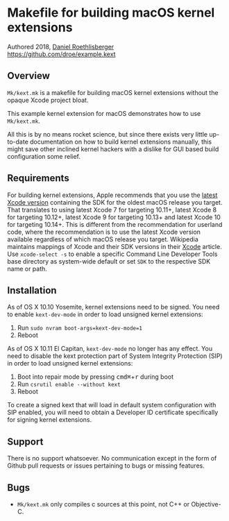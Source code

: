 # Makefile for building macOS kernel extensions
Authored 2018, [Daniel Roethlisberger](//daniel.roe.ch/)  
https://github.com/droe/example.kext


## Overview

`Mk/kext.mk` is a makefile for building macOS kernel extensions without the
opaque Xcode project bloat.

This example kernel extension for macOS demonstrates how to use `Mk/kext.mk`.

All this is by no means rocket science, but since there exists very little
up-to-date documentation on how to build kernel extensions manually, this might
save other inclined kernel hackers with a dislike for GUI based build
configuration some relief.


## Requirements

For building kernel extensions, Apple recommends that you use the
[latest Xcode version](https://developer.apple.com/download/)
containing the SDK for the oldest macOS release you target.
That translates to using
latest Xcode 7 for targeting 10.11+,
latest Xcode 8 for targeting 10.12+,
latest Xcode 9 for targeting 10.13+ and
latest Xcode 10 for targeting 10.14+.
This is different from the recommendation for userland code, where the
recommendation is to use the latest Xcode version available regardless of which
macOS release you target.
Wikipedia maintains mappings of Xcode and their SDK versions in their
[Xcode](https://en.wikipedia.org/wiki/Xcode) article.
Use `xcode-select -s` to enable a specific Command Line Developer Tools base
directory as system-wide default or set `SDK` to the respective SDK name or
path.


## Installation

As of OS X 10.10 Yosemite, kernel extensions need to be signed.  You need to
enable `kext-dev-mode` in order to load unsigned kernel extensions:

1.  Run `sudo nvram boot-args=kext-dev-mode=1`
2.  Reboot

As of OS X 10.11 El Capitan, `kext-dev-mode` no longer has any effect.  You
need to disable the kext protection part of System Integrity Protection (SIP)
in order to load unsigned kernel extensions:

1.  Boot into repair mode by pressing <kbd>cmd⌘</kbd>+<kbd>r</kbd> during boot
2.  Run `csrutil enable --without kext`
3.  Reboot

To create a signed kext that will load in default system configuration with SIP
enabled, you will need to obtain a Developer ID certificate specifically for
signing kernel extensions.


## Support

There is no support whatsoever.  No communication except in the form of Github
pull requests or issues pertaining to bugs or missing features.


## Bugs

-   `Mk/kext.mk` only compiles c sources at this point, not C++ or Objective-C.

